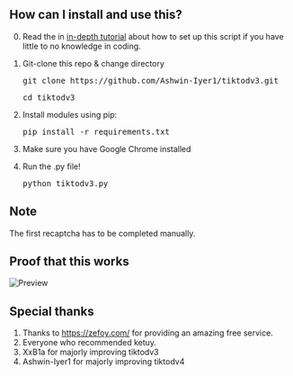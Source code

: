 ## How can I install and use this?
0. Read the in [in-depth tutorial](https://my-tailwind-nextjs-starter-blog.vercel.app/blog/how-to-use-tiktodv3-tiktok-script-python) about how to set up this script if you have little to no knowledge in coding.
1. Git-clone this repo & change directory

   <pre>git clone https://github.com/Ashwin-Iyer1/tiktodv3.git</pre>
   <pre>cd tiktodv3</pre>
2. Install modules using pip:
   <pre>pip install -r requirements.txt</pre>
3. Make sure you have Google Chrome installed
4. Run the .py file!
   <pre>python tiktodv3.py</pre>

## Note
The first recaptcha has to be completed manually.

## Proof that this works
![Preview](https://i.imgur.com/WZY91W6.png)

## Special thanks
1. Thanks to https://zefoy.com/ for providing an amazing free service.
2. Everyone who recommended ketuy.
3. XxB1a for majorly improving tiktodv3
4. Ashwin-Iyer1 for majorly improving tiktodv4
